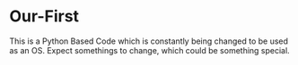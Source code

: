 # Our-First

This is a Python Based Code which is constantly being changed to be used as an OS.
Expect somethings to change, which could be something special.
